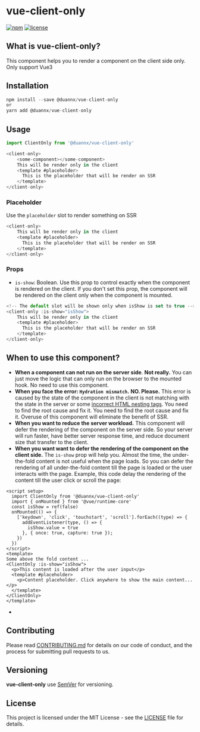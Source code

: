 # vue-client-only

[![npm](https://img.shields.io/npm/v/vue-client-only.svg)](https://www.npmjs.com/package/vue-client-only)
[![license](https://img.shields.io/github/license/duannx/vue-client-only.svg)]()



## What is vue-client-only?

This component helps you to render a component on the client side only. Only support Vue3

## Installation

```js
npm install --save @duannx/vue-client-only
or
yarn add @duannx/vue-client-only
```

## Usage

```js
import ClientOnly from '@duannx/vue-client-only'

<client-only>
    <some-component></some-component>
    This will be render only in the client
    <template #placeholder>
      This is the placeholder that will be render on SSR
    </template>
</client-only>
```

### Placeholder
Use the `placeholder` slot to render something on SSR
```js
<client-only>
    This will be render only in the client
    <template #placeholder>
      This is the placeholder that will be render on SSR
    </template>
</client-only>
```

### Props
- `is-show`: Boolean. Use this prop to control exactly when the component is rendered on the client. If you don't set this prop, the component will be rendered on the client only when the component is mounted.
```js
<!-- The default slot will be shown only when isShow is set to true -->
<client-only :is-show="isShow">
    This will be render only in the client
    <template #placeholder>
      This is the placeholder that will be render on SSR
    </template>
</client-only>
```

## When to use this component?
- **When a component can not run on the server side**. **Not really.** You can just move the logic that can only run on the browser to the mounted hook. No need to use this component.
- **When you face the error: `Hydration mismatch`.** **NO. Please.** This error is caused by the state of the component in the client is not matching with the state in the server or some [incorrect HTML nesting tags](https://vuejs.org/guide/scaling-up/ssr.html#hydration-mismatch). You need to find the root cause and fix it. You need to find the root cause and fix it. Overuse of this component will eliminate the benefit of SSR.
- **When you want to reduce the server workload.** This component will defer the rendering of the component on the server side. So your server will run faster, have better server response time, and reduce document size that transfer to the client.
- **When you want want to defer the rendering of the component on the client side.** The `is-show` prop will help you. Almost the time, the under-the-fold content is not useful when the page loads. So you can defer the rendering of all under-the-fold content till the page is loaded or the user interacts with the page.
Example, this code delay the rendering of the content till the user click or scroll the page: 
```vue
<script setup>
  import ClientOnly from '@duannx/vue-client-only'
  import { onMounted } from '@vue/runtime-core'
  const isShow = ref(false)
  onMounted(() => {
    ['keydown', 'click', 'touchstart', 'scroll'].forEach((type) => {
      addEventListener(type, () => {
        isShow.value = true
      }, { once: true, capture: true });
    })
  })
</script>
<template>
Some above the fold content ...
<ClientOnly :is-show="isShow">
  <p>This content is loaded after the user input</p>
  <template #placeholder>
    <p>Content placeholder. Click anywhere to show the main content...</p>
  </template>
</ClientOnly>
</template>

```
- 

## Contributing

Please read [CONTRIBUTING.md](./CONTRIBUTING.md) for details on our code of
conduct, and the process for submitting pull requests to us.

## Versioning

**vue-client-only** use [SemVer](http://semver.org/) for versioning.

## License

This project is licensed under the MIT License - see the [LICENSE](LICENSE) file
for details.
